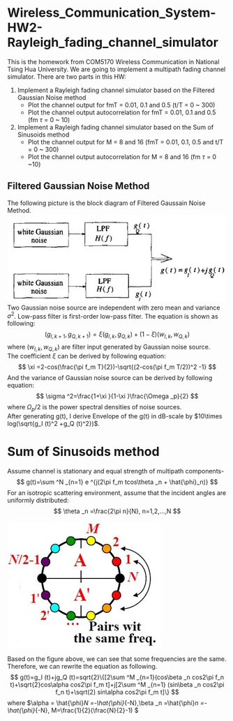 # Wireless_Communication_System-HW2-Rayleigh_fading_channel_simulator
This is the homework from COM5170 Wireless Communication in National Tsing Hua University. We are going to implement a multipath fading channel simulator. There are two parts in this HW: </br>
1. Implement a Rayleigh fading channel simulator based on the Filtered Gaussian Noise method
   * Plot the channel output for fmT = 0.01, 0.1 and 0.5 (t/T = 0 ~ 300)
   * Plot the channel output autocorrelation for fmT = 0.01, 0.1 and 0.5 (fm $\tau$ = 0 ~ 10)
2. Implement a Rayleigh fading channel simulator based on the Sum of Sinusoids method
   * Plot the channel output for M = 8 and 16 (fmT = 0.01, 0.1, 0.5 and t/T = 0 ~ 300)
   * Plot the channel output autocorrelation for M = 8 and 16 (fm $\tau$ = 0 ~10)

## Filtered Gaussian Noise Method
The following picture is the block diagram of Filtered Gaussain Noise Method.
![FGN_Block_diagram](https://github.com/ChenBlue/Wireless_Communication_System-HW2-Rayleigh_fading_channel_simulator/blob/master/FIG/filtered_gaussian_block_diagram.JPG) </br>
Two Gaussian noise source are independent with zero mean and variance $\sigma ^2$. Low-pass filter is first-order low-pass filter. The equation is shown as following:
$$ (g_{I,k+1},g_{Q,k+1})=\xi (g_{I,k},g_{Q,k})+(1-\xi )(w_{I,k},w_{Q,k}) $$
where $(w_{I,k},w_{Q,k})$ are filter input generated by Gaussian noise source. </br>
The coefficient $\xi$ can be derived by following equation:
$$ \xi =2-cos(\frac{\pi f_m T}{2})-\sqrt{(2-cos(\pi f_m T/2))^2 -1} $$
And the variance of Gaussian noise source can be derived by following equation:
$$ \sigma ^2=\frac{1+\xi }{1-\xi }\frac{\Omega _p}{2} $$
where $\Omega _p/2$ is the power spectral densities of noise sources. </br>
After generating g(t), I derive Envelope of the g(t) in dB-scale by $10\times log(\sqrt{g_I (t)^2 +g_Q (t)^2})$.

# Sum of Sinusoids method
Assume channel is stationary and equal strength of multipath components-
$$ g(t)=\sum ^N _{n=1} e ^{j(2\pi f_m tcos\theta _n + \hat{\phi}_n)} $$
For an isotropic scattering environment, assume that the incident angles are uniformly distributed:
$$ \theta _n =\frac{2\pi n}{N}, n=1,2,...,N $$

![FGN_Block_diagram](https://github.com/ChenBlue/Wireless_Communication_System-HW2-Rayleigh_fading_channel_simulator/blob/master/FIG/freq_pair.JPG) </br>

Based on the figure above, we can see that some frequencies are the same. Therefore, we can rewrite the equation as following.
$$ g(t)=g_I (t)+jg_Q (t)=sqrt{2}\{[2\sum ^M _{n=1}(cos\beta _n cos2\pi f_n t)+\sqrt{2}cos\alpha cos2\pi f_m t]+j[2\sum ^M _{n=1} (sin\beta _n cos2\pi f_n t)+\sqrt(2) sin\alpha cos2\pi f_m t]\} $$
where $\alpha = \hat{\phi}_N =-\hat{\phi}_{-N},\beta _n =\hat{\phi}_n =-\hat{\phi}_{-N}, M=\frac{1}{2}(\frac{N}{2}-1) $
